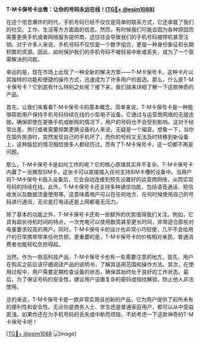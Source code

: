 **T-M卡保号卡出售：让你的号码永远在线！[[TG💪+ @esim1088](https://t.me/s/esim1088)]**

在这个信息爆炸的时代，手机号码已经不仅仅是简单的联系方式，它还承载了我们的社交、工作、生活等方方面面的信息。然而，有时候我们可能会因为各种原因而需要更换手机或者网络服务提供商，这往往会导致我们的手机号码被停机甚至注销。对于许多人来说，手机号码不仅仅是一个数字组合，更是一种身份象征和长期积累的资源。因此，如何保护我们的手机号码不被轻易中断或丢失，成为了一个亟需解决的问题。

幸运的是，现在市场上出现了一种全新的解决方案——T-M卡保号卡。这种卡片以其独特的功能和便捷的操作方式，迅速成为了许多用户的首选。那么，什么是T-M卡保号卡？它到底有什么特别之处呢？接下来，我们就来详细了解一下这款神奇的产品。

首先，让我们来看看T-M卡保号卡的基本概念。简单来说，T-M卡保号卡是一种能够帮助用户保持手机号码持续在线的小型电子设备。它通过与运营商网络的无缝连接，确保即使在更换手机或断网的情况下，用户的号码也不会受到影响。这对于经常出差、旅行或者需要频繁更换设备的人来说，无疑是一个福音。想象一下，当你在国外旅游时，突然发现自己的手机坏了，而你的号码又无法及时转移到新设备上，这种尴尬的情况相信很多人都经历过。而有了T-M卡保号卡，这一切都不再是问题。

那么，T-M卡保号卡是如何工作的呢？它的核心原理其实并不复杂。T-M卡保号卡内置了一张微型SIM卡，这张卡可以直接插入任何支持SIM卡槽的设备中。当用户将T-M卡保号卡插入设备后，它会自动连接到预先设置好的运营商网络，从而实现号码的持续在线。此外，T-M卡保号卡还支持多种通信功能，包括语音通话、短信收发以及数据流量使用等。这意味着用户可以在任何地方、任何时候使用自己的号码进行通讯，无论是打电话还是上网都毫无压力。

除了基本的功能之外，T-M卡保号卡还有一些额外的优势值得我们关注。例如，它具有超长待机时间的特点，一次充电可以使用数周甚至更长时间，非常适合那些对电量要求较高的用户。同时，T-M卡保号卡的设计也非常小巧轻便，几乎不会给用户的日常携带带来任何负担。更重要的是，T-M卡保号卡的价格相对亲民，普通消费者也能轻松负担得起。

当然，作为一款高科技产品，T-M卡保号卡也有一些需要注意的地方。首先，用户在购买之前应该仔细阅读产品的说明书，了解其适用范围和操作方法。其次，在使用过程中，用户需要定期检查设备的状态，确保其始终处于良好的工作状态。最后，为了保证号码的安全性，建议用户设置复杂的密码或指纹解锁，防止他人非法使用。

总的来说，T-M卡保号卡是一款非常实用且创新的产品，它为用户提供了前所未有的便利性和安全性。无论你是商务人士、学生还是普通家庭用户，都可以从中受益匪浅。如果你还在为手机号码的丢失或中断而烦恼，不妨考虑一下这款神奇的T-M卡保号卡吧！

[[TG💪+ @esim1088](https://t.me/s/esim1088) ![Image](https://i.postimg.cc/4NQfJmqS/Snipaste-2025-05-13-00-14-12.png)]
